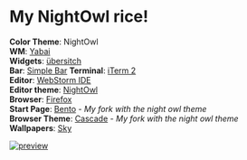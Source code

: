 

# My NightOwl rice!  
**Color Theme**: NightOwl  
**WM**: [Yabai](https://github.com/koekeishiya/yabai)  
**Widgets**: [übersitch](https://tracesof.net/uebersicht/)  
**Bar**: [Simple Bar](https://github.com/Jean-Tinland/simple-bar)
**Terminal**: [iTerm 2](https://iterm2.com/)  
**Editor**: [WebStorm IDE](https://www.jetbrains.com/webstorm/)  
**Editor theme**: [NightOwl](https://github.com/xdrop/night-owl-jetbrains)  
**Browser**: [Firefox](https://www.mozilla.org/firefox/new/)  
**Start Page**: [Bento](https://github.com/mdwitr0/bento-night-owl) _- My fork with the night owl theme_      
**Browser Theme**: [Cascade](https://github.com/mdwitr0/night-owl-cascade) _- My fork with the night owl theme_   
**Wallpapers**: [Sky](./wallpapers/sky.jpeg)  

[![preview](preview.png)](https://github.com/mdwitr0/night-owl-rice/blob/main/preview.png)
